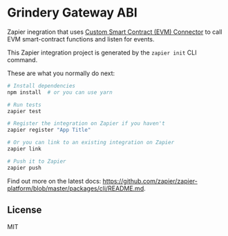 # Grindery Gateway ABI

Zapier inegration that uses [Custom Smart Contract (EVM) Connector](https://github.com/grindery-io/grindery-nexus-schema-v2/blob/staging/cds/web3/evmGenericAbi.json) to call EVM smart-contract functions and listen for events.

This Zapier integration project is generated by the `zapier init` CLI command.

These are what you normally do next:

```bash
# Install dependencies
npm install  # or you can use yarn

# Run tests
zapier test

# Register the integration on Zapier if you haven't
zapier register "App Title"

# Or you can link to an existing integration on Zapier
zapier link

# Push it to Zapier
zapier push
```

Find out more on the latest docs: https://github.com/zapier/zapier-platform/blob/master/packages/cli/README.md.

## License

MIT
